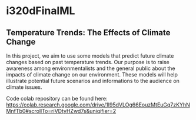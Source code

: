 # i320dFinalML

## Temperature Trends: The Effects of Climate Change 
In this project, we aim to use some models that predict future climate changes based on past temperature trends. Our purpose is to raise awareness among environmentalists and the general public about the impacts of climate change on our environment. These models will help illustrate potential future scenarios and informations to the audience on climate issues.

Code colab repository can be found here:
https://colab.research.google.com/drive/1I95dVLOg66EouzMtEuGq7zKYhNMnfTb0#scrollTo=riVDtyHZwd7s&uniqifier=2
